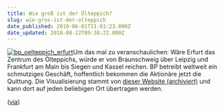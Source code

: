 ```yaml
---
title: Wie groß ist der Ölteppich?
slug: wie-gros-ist-der-olteppich
date_published: 2010-06-01T21:01:23.000Z
date_updated: 2018-08-22T09:38:22.000Z
---
```


[![bp_oelteppich_erfurt](//picdump.thafaker.de/2010/06/bp_oelteppich_erfurt-150x150.png)](http://picdump.thafaker.de/2010/06/bp_oelteppich_erfurt.png)Um das mal zu veranschaulichen: Wäre Erfurt das Zentrum des Ölteppichs, würde er von Braunschweig über Leipzig und Frankfurt am Main bis Siegen und Kassel reichen. BP betreibt weltweit ein schmutziges Geschäft, hoffentlich bekommen die Aktionäre jetzt die Quittung. Die Visualisierung stammt von [dieser Website (archiviert)](http://web.archive.org/web/20100528120131/http://www.beowulfe.com/oil/) und kann dort auf jeden beliebigen Ort übertragen werden.

([via](http://www.spreeblick.com/2010/06/01/wie-gros-ist-der-olteppich/))
